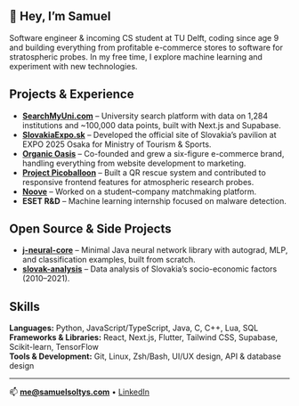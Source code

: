 ## 👋 Hey, I’m Samuel  

Software engineer & incoming CS student at TU Delft, coding since age 9 and building everything from profitable e-commerce stores to software for stratospheric probes.
In my free time, I explore machine learning and experiment with new technologies.

## Projects & Experience
- **[SearchMyUni.com](https://searchmyuni.com)** – University search platform with data on 1,284 institutions and ~100,000 data points, built with Next.js and Supabase.
- **[SlovakiaExpo.sk](https://slovakiaexpo.sk)** – Developed the official site of Slovakia’s pavilion at EXPO 2025 Osaka for Ministry of Tourism & Sports.  
- **[Organic Oasis](https://organic-oasis.sk)** – Co-founded and grew a six-figure e-commerce brand, handling everything from website development to marketing.  
- **[Project Picoballoon](https://picoballoon.org)** – Built a QR rescue system and contributed to responsive frontend features for atmospheric research probes.  
- **[Noove](https://trynoove.com)** – Worked on a student–company matchmaking platform.
- **ESET R&D** – Machine learning internship focused on malware detection.

## Open Source & Side Projects
- **[j-neural-core](https://github.com/samuel-soltys/j-neural-core)** – Minimal Java neural network library with autograd, MLP, and classification examples, built from scratch. 
- **[slovak-analysis](https://github.com/samuel-soltys/slovak-analysis)** – Data analysis of Slovakia’s socio-economic factors (2010–2021).

## Skills
**Languages:** Python, JavaScript/TypeScript, Java, C, C++, Lua, SQL
**Frameworks & Libraries:** React, Next.js, Flutter, Tailwind CSS, Supabase, Scikit-learn, TensorFlow  
**Tools & Development:** Git, Linux, Zsh/Bash, UI/UX design, API & database design

---

📫 **me@samuelsoltys.com** • [LinkedIn](https://www.linkedin.com/in/samuel-soltys/)
